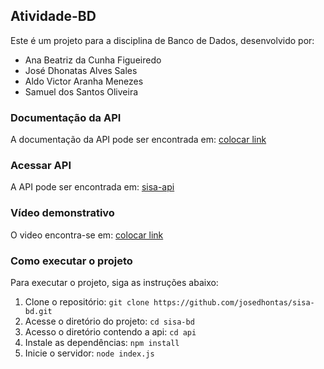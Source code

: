 ## Atividade-BD

Este é um projeto para a disciplina de Banco de Dados, desenvolvido por:
- Ana Beatriz da Cunha Figueiredo 
- José Dhonatas Alves Sales
- Aldo Victor Aranha Menezes
- Samuel dos Santos Oliveira

### Documentação da API

A documentação da API pode ser encontrada em: [colocar link](https:google.com.br/)

### Acessar API

A API pode ser encontrada em: [sisa-api](https://api.sisa.systems/usuarios)

### Vídeo demonstrativo

O video encontra-se em: [colocar link](https://youtu.be/7T-413zNM7Q)

### Como executar o projeto

Para executar o projeto, siga as instruções abaixo:

1. Clone o repositório: `git clone https://github.com/josedhontas/sisa-bd.git`
2. Acesse o diretório do projeto: `cd sisa-bd`
3. Acesso o diretório contendo a api: `cd api`
4. Instale as dependências: `npm install`
5. Inicie o servidor: `node index.js`
